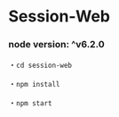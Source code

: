 # Session-Web

### node version: ^v6.2.0

・```cd session-web```

・```npm install```

・```npm start```
